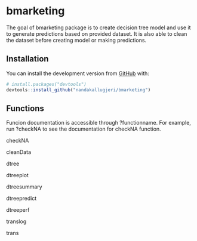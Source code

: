 
<!-- README.md is generated from README.Rmd. Please edit that file -->

# bmarketing

<!-- badges: start -->

<!-- badges: end -->

The goal of bmarketing package is to create decision tree model and use
it to generate predictions based on provided dataset. It is also able to
clean the dataset before creating model or making predictions.

## Installation

You can install the development version from
[GitHub](https://github.com/) with:

``` r
# install.packages("devtools")
devtools::install_github("nandakallugjeri/bmarketing")
```

## Functions

Funcion documentation is accessible through ?functionname. For example,
run ?checkNA to see the documentation for checkNA function.

checkNA

cleanData

dtree

dtreeplot

dtreesummary

dtreepredict

dtreeperf

translog

trans
